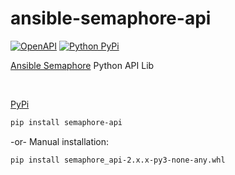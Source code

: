 # ansible-semaphore-api
[![OpenAPI](https://github.com/nchekwa/ansible-semaphore-api/actions/workflows/openapi-generator.yml/badge.svg)](https://github.com/nchekwa/ansible-semaphore-api/actions/workflows/openapi-generator.yml)
[![Python PyPi](https://github.com/nchekwa/ansible-semaphore-api/actions/workflows/python-pypi.yml/badge.svg)](https://github.com/nchekwa/ansible-semaphore-api/actions/workflows/python-pypi.yml)

[Ansible Semaphore](https://www.ansible-semaphore.com/) Python API Lib <br> 


<br>

[PyPi](https://pypi.org/static/images/logo-large.9f732b5f.svg)
```bash
pip install semaphore-api
```

-or- Manual installation:
```bash
pip install semaphore_api-2.x.x-py3-none-any.whl
```


